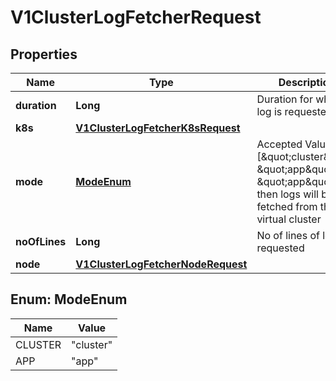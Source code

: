 # V1ClusterLogFetcherRequest

## Properties
Name | Type | Description | Notes
------------ | ------------- | ------------- | -------------
**duration** | **Long** | Duration for which log is requested |  [optional]
**k8s** | [**V1ClusterLogFetcherK8sRequest**](V1ClusterLogFetcherK8sRequest.md) |  |  [optional]
**mode** | [**ModeEnum**](#ModeEnum) | Accepted Values - [\&quot;cluster\&quot;, \&quot;app\&quot;]. if \&quot;app\&quot; then logs will be fetched from the virtual cluster |  [optional]
**noOfLines** | **Long** | No of lines of logs requested |  [optional]
**node** | [**V1ClusterLogFetcherNodeRequest**](V1ClusterLogFetcherNodeRequest.md) |  |  [optional]

<a name="ModeEnum"></a>
## Enum: ModeEnum
Name | Value
---- | -----
CLUSTER | &quot;cluster&quot;
APP | &quot;app&quot;
